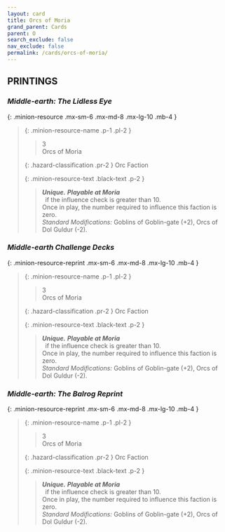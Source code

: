 ```yaml
---
layout: card
title: Orcs of Moria
grand_parent: Cards
parent: O
search_exclude: false
nav_exclude: false
permalink: /cards/orcs-of-moria/
---
```


## PRINTINGS


### _Middle-earth: The Lidless Eye_

{: .minion-resource .mx-sm-6 .mx-md-8 .mx-lg-10 .mb-4 }
> {: .minion-resource-name .p-1 .pl-2 }
> > <div class="hazard-mp">3</div>
> > <div class="card-name">Orcs of Moria</div>
>
> {: .hazard-classification .pr-2 }
> Orc Faction
>
> {: .minion-resource-text .black-text .p-2 }
> > _**Unique.**_ ***Playable at Moria*** <br>&ensp;if the influence check is greater than 10. <br>Once in play, the number required to influence this faction is zero. <br>_Standard Modifications:_ Goblins of Goblin-gate (+2), Orcs of Dol Guldur (-2).  
> 

### _Middle-earth Challenge Decks_

{: .minion-resource-reprint .mx-sm-6 .mx-md-8 .mx-lg-10 .mb-4 }
> {: .minion-resource-name .p-1 .pl-2 }
> > <div class="hazard-mp">3</div>
> > <div class="card-name">Orcs of Moria</div>
>
> {: .hazard-classification .pr-2 }
> Orc Faction
>
> {: .minion-resource-text .black-text .p-2 }
> > _**Unique.**_ ***Playable at Moria*** <br>&ensp;if the influence check is greater than 10. <br>Once in play, the number required to influence this faction is zero. <br>_Standard Modifications:_ Goblins of Goblin-gate (+2), Orcs of Dol Guldur (-2).  
> 

### _Middle-earth: The Balrog Reprint_

{: .minion-resource-reprint .mx-sm-6 .mx-md-8 .mx-lg-10 .mb-4 }
> {: .minion-resource-name .p-1 .pl-2 }
> > <div class="hazard-mp">3</div>
> > <div class="card-name">Orcs of Moria</div>
>
> {: .hazard-classification .pr-2 }
> Orc Faction
>
> {: .minion-resource-text .black-text .p-2 }
> > _**Unique.**_ ***Playable at Moria*** <br>&ensp;if the influence check is greater than 10. <br>Once in play, the number required to influence this faction is zero. <br>_Standard Modifications:_ Goblins of Goblin-gate (+2), Orcs of Dol Guldur (-2).  
> 
